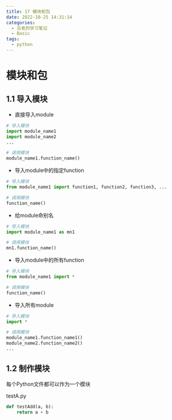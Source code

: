 ```yaml
---
title: 17 模块和包
date: 2022-10-25 14:31:14
categories:
  - 古老的学习笔记
  - Basic
tags: 
  - python
---
```

# 模块和包

## 1.1 导入模块

+ 直接导入module

```py
# 导入模块
import module_name1
import module_name2
...

# 调用模块
module_name1.function_name()
```

+ 导入module中的指定function

```py
# 导入模块
from module_name1 import function1, function2, function3, ...

# 调用模块
function_name()
```

+ 给module命别名

```py
# 导入模块
import module_name1 as mn1

# 调用模块
mn1.function_name()
```

+ 导入module中的所有function

```py
# 导入模块
from module_name1 import *

# 调用模块
function_name()
```

+ 导入所有module

```py
# 导入模块
import *

# 调用模块
module_name1.function_name1()
module_name2.function_name2()
...
```

## 1.2 制作模块

每个Python文件都可以作为一个模块

testA.py

```py
def testAdd(a, b):
    return a + b
```

 
